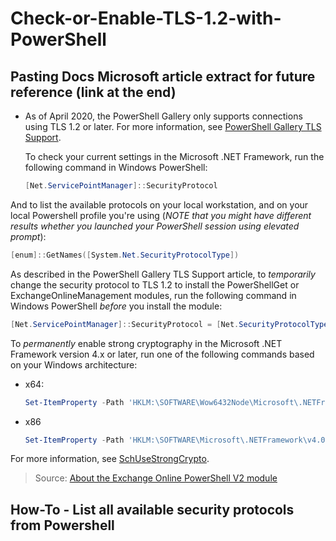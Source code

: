 # Check-or-Enable-TLS-1.2-with-PowerShell

## Pasting Docs Microsoft article extract for future reference (link at the end)

- As of April 2020, the PowerShell Gallery only supports connections using TLS 1.2 or later. For more information, see [PowerShell Gallery TLS Support](https://devblogs.microsoft.com/powershell/powershell-gallery-tls-support/).

  To check your current settings in the Microsoft .NET Framework, run the following command in Windows PowerShell:

  ```powershell
  [Net.ServicePointManager]::SecurityProtocol
  ```

And to list the available protocols on your local workstation, and on your local Powershell profile you're using (*NOTE that you might have different results whether you launched your PowerShell session using elevated prompt*):

```powershell
[enum]::GetNames([System.Net.SecurityProtocolType])
```

  As described in the PowerShell Gallery TLS Support article, to *temporarily* change the security protocol to TLS 1.2 to install the PowerShellGet or ExchangeOnlineManagement modules, run the following command in Windows PowerShell *before* you install the module:

  ```powershell
  [Net.ServicePointManager]::SecurityProtocol = [Net.SecurityProtocolType]::Tls12 
  ```

  To *permanently* enable strong cryptography in the Microsoft .NET Framework version 4.x or later, run one of the following commands based on your Windows architecture:

  - x64:

    ```powershell
    Set-ItemProperty -Path 'HKLM:\SOFTWARE\Wow6432Node\Microsoft\.NETFramework\v4.0.30319' -Name 'SchUseStrongCrypto' -Type DWord -Value '1'
    ```

  - x86

    ```powershell
    Set-ItemProperty -Path 'HKLM:\SOFTWARE\Microsoft\.NETFramework\v4.0.30319' -Name 'SchUseStrongCrypto' -Type DWord -Value '1'
    ```

  For more information, see [SchUseStrongCrypto](https://docs.microsoft.com/en-us/dotnet/framework/network-programming/tls#schusestrongcrypto).
  
  >Source: [About the Exchange Online PowerShell V2 module](https://docs.microsoft.com/en-us/powershell/exchange/exchange-online-powershell-v2?view=exchange-ps#troubleshoot-installing-the-exo-v2-module)


## How-To - List all available security protocols from Powershell


